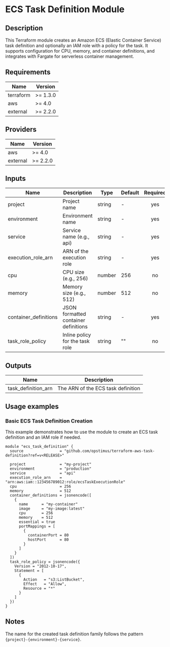 # ECS Task Definition Module

## Description

This Terraform module creates an Amazon ECS (Elastic Container Service) task definition and optionally an IAM role with a policy for the task. It supports configuration for CPU, memory, and container definitions, and integrates with Fargate for serverless container management.

## Requirements

| Name      | Version   |
|-----------|-----------|
| terraform | >= 1.3.0  |
| aws       | >= 4.0    |
| external | >= 2.2.0 |

## Providers

| Name | Version |
|------|---------|
| aws  | >= 4.0  |
| external | >= 2.2.0 |

## Inputs

| Name                   | Description                             | Type   | Default | Required |
|------------------------|-----------------------------------------|--------|---------|:--------:|
| project                | Project name                           | string | -       |   yes    |
| environment            | Environment name                       | string | -       |   yes    |
| service                | Service name (e.g., api)               | string | -       |   yes    |
| execution_role_arn     | ARN of the execution role              | string | -       |   yes    |
| cpu                    | CPU size (e.g., 256)                   | number | 256     |    no    |
| memory                 | Memory size (e.g., 512)                | number | 512     |    no    |
| container_definitions  | JSON formatted container definitions   | string | -       |   yes    |
| task_role_policy       | Inline policy for the task role        | string | ""      |    no    |

## Outputs

| Name                  | Description                        |
|-----------------------|------------------------------------|
| task_definition_arn   | The ARN of the ECS task definition  |

## Usage examples

### Basic ECS Task Definition Creation

This example demonstrates how to use the module to create an ECS task definition and an IAM role if needed.

```hcl
module "ecs_task_definition" {
  source                = "github.com/opstimus/terraform-aws-task-definition?ref=v<RELEASE>"
  
  project               = "my-project"
  environment           = "production"
  service               = "api"
  execution_role_arn    = "arn:aws:iam::123456789012:role/ecsTaskExecutionRole"
  cpu                   = 256
  memory                = 512
  container_definitions = jsonencode([
    {
      name      = "my-container"
      image     = "my-image:latest"
      cpu       = 256
      memory    = 512
      essential = true
      portMappings = [
        {
          containerPort = 80
          hostPort      = 80
        }
      ]
    }
  ])
  task_role_policy = jsonencode({
    Version = "2012-10-17",
    Statement = [
      {
        Action   = "s3:ListBucket",
        Effect   = "Allow",
        Resource = "*"
      }
    ]
  })
}
```

## Notes

The name for the created task definition family follows the pattern `{project}-{environment}-{service}`.
